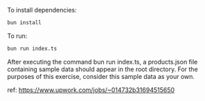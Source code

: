 To install dependencies:

```bash
bun install
```

To run:

```bash
bun run index.ts
```

After executing the command bun run index.ts, a products.json file containing sample data should appear in the root directory. For the purposes of this exercise, consider this sample data as your own.

ref: https://www.upwork.com/jobs/~014732b31694515650
